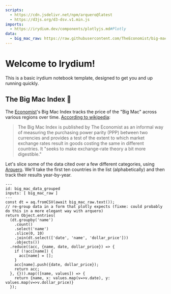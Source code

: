 ```yaml
---
scripts:
  - https://cdn.jsdelivr.net/npm/arquero@latest
  - https://d3js.org/d3-dsv.v1.min.js
imports:
  - https://irydium.dev/components/plotlyjs.md#Plotly
data:
  - big_mac_raw: https://raw.githubusercontent.com/TheEconomist/big-mac-data/master/output-data/big-mac-adjusted-index.csv
---
```


# Welcome to Irydium!

This is a basic irydium notebook template, designed to get you and up running quickly.

## The Big Mac Index 🍔

The [Economist]'s Big Mac Index tracks the price of the "Big Mac" across various regions over time. [According to wikipedia](https://en.wikipedia.org/wiki/Big_Mac_Index):

> The Big Mac Index is published by The Economist as an informal way of measuring the purchasing power parity (PPP) between two currencies and provides a test of the extent to which market exchange rates result in goods costing the same in different countries. It "seeks to make exchange-rate theory a bit more digestible."

Let's slice some of the data cited over a few different categories, using
[Arquero].
We'll take the first ten countries in the list (alphabetically) and then track their results year-by-year.

```{code-cell} js
---
id: big_mac_data_grouped
inputs: [ big_mac_raw ]
---
const dt = aq.fromCSV(await big_mac_raw.text());
// re-group data in a form that plotly expects (fixme: could probably do this in a more elegant way with arquero)
return Object.entries(
  (dt.groupby('name')
    .count()
    .select('name')
    .slice(0, 10)
    .join(dt.select(['date', 'name', 'dollar_price']))
    .objects())
  .reduce((acc, {name, date, dollar_price}) => {
    if (!acc[name]) {
      acc[name] = [];
    }
    acc[name].push({date, dollar_price});
    return acc;
  }, {})).map(([name, values]) => {
    return {name, x: values.map(v=>v.date), y: values.map(v=>v.dollar_price)}
  });
```

<Plotly data={big_mac_data_grouped} />

[economist]: https://www.economist.com
[arquero]: https://uwdata.github.io/arquero
